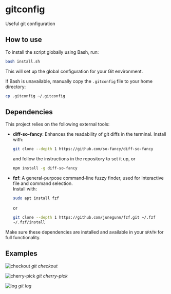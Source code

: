 # gitconfig
Useful git configuration

## How to use

To install the script globally using Bash, run:

```bash
bash install.sh
```

This will set up the global configuration for your Git environment.

If Bash is unavailable, manually copy the `.gitconfig` file to your home directory:

```bash
cp .gitconfig ~/.gitconfig
```

## Dependencies

This project relies on the following external tools:

- **diff-so-fancy**: Enhances the readability of git diffs in the terminal.
  Install with:
  ```sh
  git clone --depth 1 https://github.com/so-fancy/diff-so-fancy
  ```

  and follow the instructions in the repository to set it up, or
  ```sh
  npm install -g diff-so-fancy
  ```

- **fzf**: A general-purpose command-line fuzzy finder, used for interactive file and command selection.  
  Install with:
  ```sh
  sudo apt install fzf
  ```
  or
  ```sh
  git clone --depth 1 https://github.com/junegunn/fzf.git ~/.fzf
  ~/.fzf/install
  ```

Make sure these dependencies are installed and available in your `$PATH` for full functionality.

## Examples

![checkout](assets/checkout)
*git checkout*

![cherry-pick](assets/cherry-pick)
*git cherry-pick*

![log](assets/log)
*git log*
